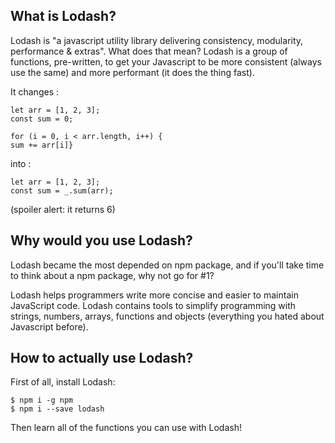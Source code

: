 ## What is Lodash?

Lodash is "a javascript utility library delivering consistency, modularity, performance & extras". 
What does that mean? Lodash is a group of functions, pre-written, to get your Javascript to be 
more consistent (always use the same) and more performant (it does the thing fast).

It changes : 
```
let arr = [1, 2, 3];
const sum = 0;

for (i = 0, i < arr.length, i++) {
sum += arr[i]}
```

into :

```
let arr = [1, 2, 3];
const sum = _.sum(arr);

```

(spoiler alert: it returns 6)

## Why would you use Lodash?

Lodash became the most depended on npm package, and if you'll take time to think about a npm package, why not go for #1? 

Lodash helps programmers write more concise and easier to maintain JavaScript code. Lodash contains tools to simplify 
programming with strings, numbers, arrays, functions and objects (everything you hated about Javascript before).


## How to actually use Lodash?

First of all, install Lodash: 

```
$ npm i -g npm
$ npm i --save lodash

```

Then learn all of the functions you can use with Lodash!

